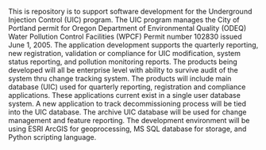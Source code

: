 This is repository is to support software development for the Underground Injection Control (UIC) program.   The UIC program manages the City of Portland permit for  Oregon Department of Environmental Quality (ODEQ) Water Pollution Control Facilities (WPCF) Permit number 102830 issued June 1, 2005.  The application development supports the quarterly reporting, new registration, validation or compliance for UIC modification, system status reporting, and pollution monitoring reports.   The products being developed will all be enterprise level with ability to survive audit of the system thru change tracking system.  The products will include main database (UIC) used for quarterly reporting, registration and compliance applications.  These applications current exist in a single user database system.  A new application to track decommissioning process will be tied into the UIC database.  The  archive UIC database will be used for change management and feature reporting.
The development environment will be using ESRI ArcGIS for geoprocessing,  MS SQL database for storage, and Python scripting language.